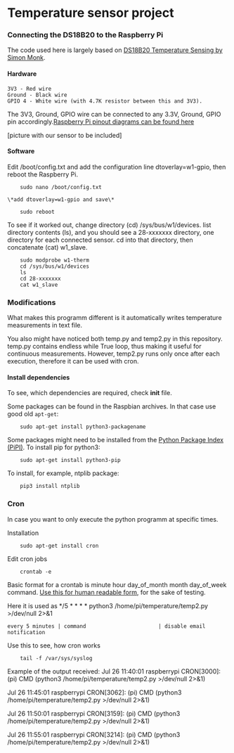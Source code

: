 # Temperature sensor project
### Connecting the DS18B20 to the Raspberry Pi

The code used here is largely based on [DS18B20 Temperature Sensing by Simon Monk](https://cdn-learn.adafruit.com/downloads/pdf/adafruits-raspberry-pi-lesson-11-ds18b20-temperature-sensing.pdf).


#### Hardware

	3V3 - Red wire
	Ground - Black wire
	GPIO 4 - White wire (with 4.7K resistor between this and 3V3).

The 3V3, Ground, GPIO wire can be connected to any 3.3V, Ground, GPIO pin accordingly.[Raspberry Pi pinout diagrams can be found here](http://www.raspberrypi-spy.co.uk/2012/06/simple-guide-to-the-rpi-gpio-header-and-pins/)

[picture with our sensor to be included] 


#### Software

Edit /boot/config.txt and add the configuration line dtoverlay=w1-gpio, then reboot the Raspberry Pi.

``` 
	sudo nano /boot/config.txt
```

	\*add dtoverlay=w1-gpio and save\*

```	
	sudo reboot
```

To see if it worked out, change directory (cd) /sys/bus/w1/devices. list directory contents (ls), and you should see a 28-xxxxxxx directory, one directory for each connected sensor. cd into that directory, then concatenate (cat) w1_slave.

```	sudo modprobe w1-gpio
	sudo modprobe w1-therm
	cd /sys/bus/w1/devices
	ls
	cd 28-xxxxxxx
	cat w1_slave
```


### Modifications 


What makes this programm different is it automatically writes temperature measurements in text file. 

You also might have noticed both temp.py and temp2.py in this repository. temp.py contains endless while True loop, thus making it useful for continuous measurements. However, temp2.py runs only once after each execution, therefore it can be used with cron. 


#### Install dependencies


To see, which dependencies are required, check __init__ file.

Some packages can be found in the Raspbian archives. In that case use good old `apt-get`:
```
	sudo apt-get install python3-packagename
```
Some packages might need to be installed from the [Python Package Index (PiPI)](https://pypi.python.org/pypi). To install pip for python3:
```
	sudo apt-get install python3-pip
```
To install, for example, ntplib package:
```
	pip3 install ntplib
```


### Cron


In case you want to only execute the python programm at specific times. 

Installation
```
	sudo apt-get install cron
```
Edit cron jobs
```
	crontab -e
```
Basic format for a crontab is minute hour day_of_month month day_of_week command.
[Use this for human readable form,](https://crontab.guru/) for the sake of testing.

Here it is used as
	*/5 * * * * python3 /home/pi/temperature/temp2.py >/dev/null 2>&1

	every 5 minutes	| command 						| disable email notification

Use this to see, how cron works
```
	tail -f /var/sys/syslog
```

Example of the output received:
Jul 26 11:40:01 raspberrypi CRON[3000]: (pi) CMD (python3 /home/pi/temperature/temp2.py >/dev/null 2>&1)

Jul 26 11:45:01 raspberrypi CRON[3062]: (pi) CMD (python3 /home/pi/temperature/temp2.py >/dev/null 2>&1)

Jul 26 11:50:01 raspberrypi CRON[3159]: (pi) CMD (python3 /home/pi/temperature/temp2.py >/dev/null 2>&1)

Jul 26 11:55:01 raspberrypi CRON[3214]: (pi) CMD (python3 /home/pi/temperature/temp2.py >/dev/null 2>&1)